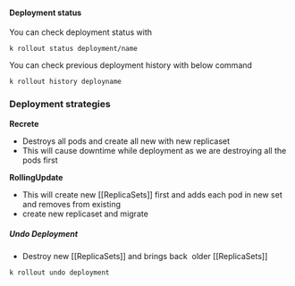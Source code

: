 

#### Deployment status

You can check deployment status with 
```shell
k rollout status deployment/name
```

You can check previous deployment history with below command

```
k rollout history deployname
```


### Deployment strategies

**Recrete**
- Destroys all pods and create all new with new replicaset
- This will cause downtime while deployment as we are destroying all the pods first

**RollingUpdate**

- This will create new [[ReplicaSets]] first and adds each pod in new set and removes from existing
- create new replicaset and migrate

  
##### Undo Deployment

- Destroy new [[ReplicaSets]] and brings back  older [[ReplicaSets]]

```shell
k rollout undo deployment
```


